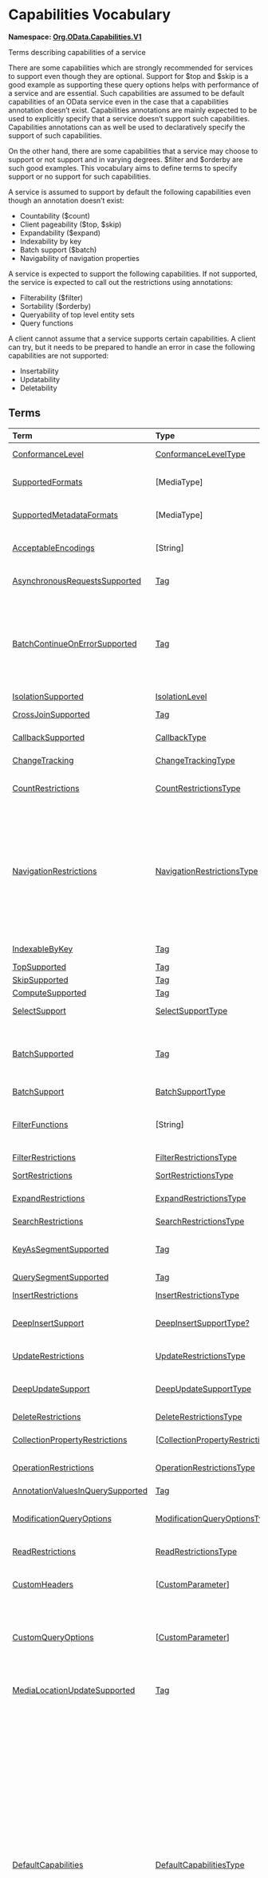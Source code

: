 # Capabilities Vocabulary
**Namespace: [Org.OData.Capabilities.V1](Org.OData.Capabilities.V1.xml)**

Terms describing capabilities of a service


There are some capabilities which are strongly recommended for services to support even
though they are optional. Support for $top and $skip is a good example as
supporting these query options helps with performance of a service and are essential. Such
capabilities are assumed to be default capabilities of an OData service even in
the case that a capabilities annotation doesn’t exist. Capabilities annotations are
mainly expected to be used to explicitly specify that a service doesn’t support such
capabilities. Capabilities annotations can as well be used to declaratively
specify the support of such capabilities.

On the other hand, there are some capabilities that a service may choose to support or
not support and in varying degrees. $filter and $orderby are such good examples.
This vocabulary aims to define terms to specify support or no support for such
capabilities.

A service is assumed to support by default the following capabilities even though an
annotation doesn’t exist:
- Countability ($count)
- Client pageability ($top, $skip)
- Expandability ($expand)
- Indexability by key
- Batch support ($batch)
- Navigability of navigation properties

A service is expected to support the following capabilities. If not supported, the
service is expected to call out the restrictions using annotations:
- Filterability ($filter)
- Sortability ($orderby)
- Queryability of top level entity sets
- Query functions

A client cannot assume that a service supports certain capabilities. A client can try, but
it needs to be prepared to handle an error in case the following capabilities are not
supported:
- Insertability
- Updatability
- Deletability
        


## Terms

Term|Type|Description
:---|:---|:----------
[ConformanceLevel](Org.OData.Capabilities.V1.xml#L115)|[ConformanceLevelType](#ConformanceLevelType)|<a name="ConformanceLevel"></a>The conformance level achieved by this service
[SupportedFormats](Org.OData.Capabilities.V1.xml#L132)|\[MediaType\]|<a name="SupportedFormats"></a>Media types of supported formats, including format parameters
[SupportedMetadataFormats](Org.OData.Capabilities.V1.xml#L137)|\[MediaType\]|<a name="SupportedMetadataFormats"></a>Media types of supported formats for $metadata, including format parameters
[AcceptableEncodings](Org.OData.Capabilities.V1.xml#L142)|\[String\]|<a name="AcceptableEncodings"></a>List of acceptable compression methods for ($batch) requests, e.g. gzip
[AsynchronousRequestsSupported](Org.OData.Capabilities.V1.xml#L148)|[Tag](Org.OData.Core.V1.md#Tag)|<a name="AsynchronousRequestsSupported"></a>Service supports the asynchronous request preference
[BatchContinueOnErrorSupported](Org.OData.Capabilities.V1.xml#L152)|[Tag](Org.OData.Core.V1.md#Tag)|<a name="BatchContinueOnErrorSupported"></a>Service supports the continue on error preference. Supports $batch requests. Services that apply the BatchContinueOnErrorSupported term should also specify the ContinueOnErrorSupported property from the BatchSupport term.
[IsolationSupported](Org.OData.Capabilities.V1.xml#L156)|[IsolationLevel](#IsolationLevel)|<a name="IsolationSupported"></a>Supported odata.isolation levels
[CrossJoinSupported](Org.OData.Capabilities.V1.xml#L165)|[Tag](Org.OData.Core.V1.md#Tag)|<a name="CrossJoinSupported"></a>Supports cross joins for the entity sets in this container
[CallbackSupported](Org.OData.Capabilities.V1.xml#L169)|[CallbackType](#CallbackType)|<a name="CallbackSupported"></a>Supports callbacks for the specified protocols
[ChangeTracking](Org.OData.Capabilities.V1.xml#L191)|[ChangeTrackingType](#ChangeTrackingType)|<a name="ChangeTracking"></a>Change tracking capabilities of this service or entity set
[CountRestrictions](Org.OData.Capabilities.V1.xml#L212)|[CountRestrictionsType](#CountRestrictionsType)|<a name="CountRestrictions"></a>Restrictions on /$count path suffix and $count=true system query option
[NavigationRestrictions](Org.OData.Capabilities.V1.xml#L230)|[NavigationRestrictionsType](#NavigationRestrictionsType)|<a name="NavigationRestrictions"></a>Restrictions on navigating properties according to OData URL conventions<br>Restrictions specified on an entity set are valid whether the request is directly to the entity set or through a navigation property bound to that entity set. Services can specify a different set of restrictions specific to a path, in which case the more specific restrictions take precedence.
[IndexableByKey](Org.OData.Capabilities.V1.xml#L321)|[Tag](Org.OData.Core.V1.md#Tag)|<a name="IndexableByKey"></a>Supports key values according to OData URL conventions
[TopSupported](Org.OData.Capabilities.V1.xml#L326)|[Tag](Org.OData.Core.V1.md#Tag)|<a name="TopSupported"></a>Supports $top
[SkipSupported](Org.OData.Capabilities.V1.xml#L331)|[Tag](Org.OData.Core.V1.md#Tag)|<a name="SkipSupported"></a>Supports $skip
[ComputeSupported](Org.OData.Capabilities.V1.xml#L336)|[Tag](Org.OData.Core.V1.md#Tag)|<a name="ComputeSupported"></a>Supports $compute
[SelectSupport](Org.OData.Capabilities.V1.xml#L341)|[SelectSupportType](#SelectSupportType)|<a name="SelectSupport"></a>Support for $select and nested query options within $select
[BatchSupported](Org.OData.Capabilities.V1.xml#L378)|[Tag](Org.OData.Core.V1.md#Tag)|<a name="BatchSupported"></a>Supports $batch requests. Services that apply the BatchSupported term should also apply the more comprehensive BatchSupport term.
[BatchSupport](Org.OData.Capabilities.V1.xml#L382)|[BatchSupportType](#BatchSupportType)|<a name="BatchSupport"></a>Batch Support for the service
[FilterFunctions](Org.OData.Capabilities.V1.xml#L428)|\[String\]|<a name="FilterFunctions"></a>List of functions and operators supported in filter expressions<br>If not specified, null, or empty, all functions and operators may be attempted.
[FilterRestrictions](Org.OData.Capabilities.V1.xml#L434)|[FilterRestrictionsType](#FilterRestrictionsType)|<a name="FilterRestrictions"></a>Restrictions on filter expressions
[SortRestrictions](Org.OData.Capabilities.V1.xml#L515)|[SortRestrictionsType](#SortRestrictionsType)|<a name="SortRestrictions"></a>Restrictions on orderby expressions
[ExpandRestrictions](Org.OData.Capabilities.V1.xml#L541)|[ExpandRestrictionsType](#ExpandRestrictionsType)|<a name="ExpandRestrictions"></a>Restrictions on expand expressions
[SearchRestrictions](Org.OData.Capabilities.V1.xml#L571)|[SearchRestrictionsType](#SearchRestrictionsType)|<a name="SearchRestrictions"></a>Restrictions on search expressions
[KeyAsSegmentSupported](Org.OData.Capabilities.V1.xml#L617)|[Tag](Org.OData.Core.V1.md#Tag)|<a name="KeyAsSegmentSupported"></a>Supports [key-as-segment convention](http://docs.oasis-open.org/odata/odata/v4.01/odata-v4.01-part2-url-conventions.html#sec_KeyasSegmentConvention) for addressing entities within a collection
[QuerySegmentSupported](Org.OData.Capabilities.V1.xml#L621)|[Tag](Org.OData.Core.V1.md#Tag)|<a name="QuerySegmentSupported"></a>Supports [passing query options in the request body](http://docs.oasis-open.org/odata/odata/v4.01/odata-v4.01-part2-url-conventions.html#sec_PassingQueryOptionsintheRequestBody)
[InsertRestrictions](Org.OData.Capabilities.V1.xml#L627)|[InsertRestrictionsType](#InsertRestrictionsType)|<a name="InsertRestrictions"></a>Restrictions on insert operations
[DeepInsertSupport](Org.OData.Capabilities.V1.xml#L706)|[DeepInsertSupportType?](#DeepInsertSupportType)|<a name="DeepInsertSupport"></a>Deep Insert Support of the annotated resource (the whole service, an entity set, or a collection-valued resource)
[UpdateRestrictions](Org.OData.Capabilities.V1.xml#L719)|[UpdateRestrictionsType](#UpdateRestrictionsType)|<a name="UpdateRestrictions"></a>Restrictions on update operations
[DeepUpdateSupport](Org.OData.Capabilities.V1.xml#L805)|[DeepUpdateSupportType](#DeepUpdateSupportType)|<a name="DeepUpdateSupport"></a>Deep Update Support of the annotated resource (the whole service, an entity set, or a collection-valued resource)
[DeleteRestrictions](Org.OData.Capabilities.V1.xml#L818)|[DeleteRestrictionsType](#DeleteRestrictionsType)|<a name="DeleteRestrictions"></a>Restrictions on delete operations
[CollectionPropertyRestrictions](Org.OData.Capabilities.V1.xml#L862)|\[[CollectionPropertyRestrictionsType](#CollectionPropertyRestrictionsType)\]|<a name="CollectionPropertyRestrictions"></a>Describes restrictions on operations applied to collection-valued structural properties
[OperationRestrictions](Org.OData.Capabilities.V1.xml#L903)|[OperationRestrictionsType](#OperationRestrictionsType)|<a name="OperationRestrictions"></a>Restrictions for function or action operation
[AnnotationValuesInQuerySupported](Org.OData.Capabilities.V1.xml#L923)|[Tag](Org.OData.Core.V1.md#Tag)|<a name="AnnotationValuesInQuerySupported"></a>Supports annotation values within system query options
[ModificationQueryOptions](Org.OData.Capabilities.V1.xml#L927)|[ModificationQueryOptionsType](#ModificationQueryOptionsType)|<a name="ModificationQueryOptions"></a>Support for query options with modification requests (insert, update, action invocation)
[ReadRestrictions](Org.OData.Capabilities.V1.xml#L951)|[ReadRestrictionsType](#ReadRestrictionsType)|<a name="ReadRestrictions"></a>Restrictions for retrieving a collection of entities, retrieving a singleton instance.
[CustomHeaders](Org.OData.Capabilities.V1.xml#L993)|\[[CustomParameter](#CustomParameter)\]|<a name="CustomHeaders"></a>Custom headers that are supported/required for the annotated resource ([Example](Org.OData.Capabilities.V1.xml#L995))
[CustomQueryOptions](Org.OData.Capabilities.V1.xml#L1019)|\[[CustomParameter](#CustomParameter)\]|<a name="CustomQueryOptions"></a>Custom query options that are supported/required for the annotated resource ([Example](Org.OData.Capabilities.V1.xml#L1022))<br>If the entity container is annotated, the query option is supported/required by all resources in that container.
[MediaLocationUpdateSupported](Org.OData.Capabilities.V1.xml#L1071)|[Tag](Org.OData.Core.V1.md#Tag)|<a name="MediaLocationUpdateSupported"></a>Stream property or media stream supports update of its media edit URL and/or media read URL
[DefaultCapabilities](Org.OData.Capabilities.V1.xml#L1076)|[DefaultCapabilitiesType](#DefaultCapabilitiesType)|<a name="DefaultCapabilities"></a>Default capability settings for all collection-valued resources in the container<br><p>Annotating a specific capability term, which is included as property in <code>DefaultCapabilitiesType</code>, for a specific collection-valued resource overrides the default capability with the specified properties using PATCH semantics:</p> <ul> <li>Primitive or collection-valued properties specified in the specific capability term replace the corresponding properties specified in <code>DefaultCapabilities</code></li> <li>Complex-valued properties specified in the specific capability term override the corresponding properties specified in <code>DefaultCapabilities</code> using PATCH semantics recursively</li> <li>Properties specified neither in the specific term nor in <code>DefaultCapabilities</code> have their default value</li> </ul> 

<a name="ConformanceLevelType"></a>
## [ConformanceLevelType](Org.OData.Capabilities.V1.xml#L118)


Member|Value|Description
:-----|----:|:----------
[Minimal](Org.OData.Capabilities.V1.xml#L119)|0|Minimal conformance level
[Intermediate](Org.OData.Capabilities.V1.xml#L122)|1|Intermediate conformance level
[Advanced](Org.OData.Capabilities.V1.xml#L125)|2|Advanced conformance level

<a name="IsolationLevel"></a>
## [IsolationLevel](Org.OData.Capabilities.V1.xml#L159)


Flag Member|Value|Description
:-----|----:|:----------
[Snapshot](Org.OData.Capabilities.V1.xml#L160)|1|All data returned for a request, including multiple requests within a batch or results retrieved across multiple pages, will be consistent as of a single point in time

<a name="CallbackType"></a>
## [CallbackType](Org.OData.Capabilities.V1.xml#L172)
A non-empty collection lists the full set of supported protocols. A empty collection means 'only HTTP is supported'

Property|Type|Description
:-------|:---|:----------
[CallbackProtocols](Org.OData.Capabilities.V1.xml#L173)|\[[CallbackProtocol](#CallbackProtocol)\]|List of supported callback protocols, e.g. `http` or `wss`

<a name="CallbackProtocol"></a>
## [CallbackProtocol](Org.OData.Capabilities.V1.xml#L178)


Property|Type|Description
:-------|:---|:----------
[Id](Org.OData.Capabilities.V1.xml#L179)|String?|Protocol Identifier
[UrlTemplate](Org.OData.Capabilities.V1.xml#L182)|String?|URL Template including parameters. Parameters are enclosed in curly braces {} as defined in RFC6570
[DocumentationUrl](Org.OData.Capabilities.V1.xml#L185)|URL?|Human readable description of the meaning of the URL Template parameters

<a name="ChangeTrackingBase"></a>
## [ChangeTrackingBase](Org.OData.Capabilities.V1.xml#L194)


**Derived Types:**
- [ChangeTrackingType](#ChangeTrackingType)

Property|Type|Description
:-------|:---|:----------
[Supported](Org.OData.Capabilities.V1.xml#L195)|Boolean|odata.track-changes preference is supported

<a name="ChangeTrackingType"></a>
## [ChangeTrackingType](Org.OData.Capabilities.V1.xml#L199): [ChangeTrackingBase](#ChangeTrackingBase)


Property|Type|Description
:-------|:---|:----------
[*Supported*](Org.OData.Capabilities.V1.xml#L195)|Boolean|odata.track-changes preference is supported
[FilterableProperties](Org.OData.Capabilities.V1.xml#L200)|\[PropertyPath\]|Change tracking supports filters on these properties<br>If no properties are specified or FilterableProperties is omitted, clients cannot assume support for filtering on any properties in combination with change tracking.
[ExpandableProperties](Org.OData.Capabilities.V1.xml#L204)|\[NavigationPropertyPath\]|Change tracking supports these properties expanded<br>If no properties are specified or ExpandableProperties is omitted, clients cannot assume support for expanding any properties in combination with change tracking.

<a name="CountRestrictionsBase"></a>
## [CountRestrictionsBase](Org.OData.Capabilities.V1.xml#L216)


**Derived Types:**
- [CountRestrictionsType](#CountRestrictionsType)

Property|Type|Description
:-------|:---|:----------
[Countable](Org.OData.Capabilities.V1.xml#L217)|Boolean|Instances can be counted in requests targeting a collection

<a name="CountRestrictionsType"></a>
## [CountRestrictionsType](Org.OData.Capabilities.V1.xml#L221): [CountRestrictionsBase](#CountRestrictionsBase)


Property|Type|Description
:-------|:---|:----------
[*Countable*](Org.OData.Capabilities.V1.xml#L217)|Boolean|Instances can be counted in requests targeting a collection
[NonCountableProperties](Org.OData.Capabilities.V1.xml#L222)|\[PropertyPath\]|Members of these collection properties cannot be counted
[NonCountableNavigationProperties](Org.OData.Capabilities.V1.xml#L225)|\[NavigationPropertyPath\]|Members of these navigation properties cannot be counted

<a name="NavigationRestrictionsType"></a>
## [NavigationRestrictionsType](Org.OData.Capabilities.V1.xml#L235)


Property|Type|Description
:-------|:---|:----------
[Navigability](Org.OData.Capabilities.V1.xml#L236)|[NavigationType?](#NavigationType)|Default navigability for all navigation properties of the annotation target. Individual navigation properties can override this value via `RestrictedProperties/Navigability`.
[RestrictedProperties](Org.OData.Capabilities.V1.xml#L239)|\[[NavigationPropertyRestriction](#NavigationPropertyRestriction)\]|List of navigation properties with restrictions

<a name="NavigationPropertyRestriction"></a>
## [NavigationPropertyRestriction](Org.OData.Capabilities.V1.xml#L243)


Using a property of `NavigationPropertyRestriction` in a [`NavigationRestrictions`](#NavigationRestrictions) annotation
          is discouraged in favor of using an annotation with the corresponding term from this vocabulary and a target path starting with a container and ending in the `NavigationProperty`,
          unless the favored alternative is impossible because a dynamic expression requires an instance path whose evaluation
          starts at the target of the `NavigationRestrictions` annotation. See [this example](../examples/Org.OData.Capabilities.V1.capabilities.md).

Property|Type|Description
:-------|:---|:----------
[NavigationProperty](Org.OData.Capabilities.V1.xml#L250)|NavigationPropertyPath|Navigation properties can be navigated<br>The target path of a [`NavigationRestrictions`](#NavigationRestrictions) annotation followed by this navigation property path addresses the resource to which the other properties of `NavigationPropertyRestriction` apply. Instance paths that occur in dynamic expressions are evaluated starting at the boundary between both paths, which must therefore be chosen accordingly.
[Navigability](Org.OData.Capabilities.V1.xml#L259)|[NavigationType?](#NavigationType)|Supported navigability of this navigation property
[FilterFunctions](Org.OData.Capabilities.V1.xml#L262)|\[String\]|List of functions and operators supported in filter expressions<br>If not specified, null, or empty, all functions and operators may be attempted.
[FilterRestrictions](Org.OData.Capabilities.V1.xml#L266)|[FilterRestrictionsType?](#FilterRestrictionsType)|Restrictions on filter expressions
[SearchRestrictions](Org.OData.Capabilities.V1.xml#L269)|[SearchRestrictionsType?](#SearchRestrictionsType)|Restrictions on search expressions
[SortRestrictions](Org.OData.Capabilities.V1.xml#L272)|[SortRestrictionsType?](#SortRestrictionsType)|Restrictions on orderby expressions
[TopSupported](Org.OData.Capabilities.V1.xml#L275)|Boolean|Supports $top
[SkipSupported](Org.OData.Capabilities.V1.xml#L278)|Boolean|Supports $skip
[SelectSupport](Org.OData.Capabilities.V1.xml#L281)|[SelectSupportType?](#SelectSupportType)|Support for $select
[IndexableByKey](Org.OData.Capabilities.V1.xml#L284)|Boolean|Supports key values according to OData URL conventions
[InsertRestrictions](Org.OData.Capabilities.V1.xml#L287)|[InsertRestrictionsType?](#InsertRestrictionsType)|Restrictions on insert operations
[DeepInsertSupport](Org.OData.Capabilities.V1.xml#L290)|[DeepInsertSupportType?](#DeepInsertSupportType)|Deep Insert Support of the annotated resource (the whole service, an entity set, or a collection-valued resource)
[UpdateRestrictions](Org.OData.Capabilities.V1.xml#L293)|[UpdateRestrictionsType?](#UpdateRestrictionsType)|Restrictions on update operations
[DeepUpdateSupport](Org.OData.Capabilities.V1.xml#L296)|[DeepUpdateSupportType?](#DeepUpdateSupportType)|Deep Update Support of the annotated resource (the whole service, an entity set, or a collection-valued resource)
[DeleteRestrictions](Org.OData.Capabilities.V1.xml#L299)|[DeleteRestrictionsType?](#DeleteRestrictionsType)|Restrictions on delete operations
[OptimisticConcurrencyControl](Org.OData.Capabilities.V1.xml#L302)|Boolean|Data modification (including insert) along this navigation property requires the use of ETags
[ReadRestrictions](Org.OData.Capabilities.V1.xml#L305)|[ReadRestrictionsType?](#ReadRestrictionsType)|Restrictions for retrieving entities

<a name="NavigationType"></a>
## [NavigationType](Org.OData.Capabilities.V1.xml#L309)


Member|Value|Description
:-----|----:|:----------
[Recursive](Org.OData.Capabilities.V1.xml#L310)|0|Navigation properties can be recursively navigated
[Single](Org.OData.Capabilities.V1.xml#L313)|1|Navigation properties can be navigated to a single level
[None](Org.OData.Capabilities.V1.xml#L316)|2|Navigation properties are not navigable

<a name="SelectSupportType"></a>
## [SelectSupportType](Org.OData.Capabilities.V1.xml#L345)


Property|Type|Description
:-------|:---|:----------
[Supported](Org.OData.Capabilities.V1.xml#L346)|Boolean|Supports $select
[InstanceAnnotationsSupported](Org.OData.Capabilities.V1.xml#L349)|Boolean|Supports instance annotations in $select list
[Expandable](Org.OData.Capabilities.V1.xml#L352)|Boolean|$expand within $select is supported
[Filterable](Org.OData.Capabilities.V1.xml#L355)|Boolean|$filter within $select is supported
[Searchable](Org.OData.Capabilities.V1.xml#L358)|Boolean|$search within $select is supported
[TopSupported](Org.OData.Capabilities.V1.xml#L361)|Boolean|$top within $select is supported
[SkipSupported](Org.OData.Capabilities.V1.xml#L364)|Boolean|$skip within $select is supported
[ComputeSupported](Org.OData.Capabilities.V1.xml#L367)|Boolean|$compute within $select is supported
[Countable](Org.OData.Capabilities.V1.xml#L370)|Boolean|$count within $select is supported
[Sortable](Org.OData.Capabilities.V1.xml#L373)|Boolean|$orderby within $select is supported

<a name="BatchSupportType"></a>
## [BatchSupportType](Org.OData.Capabilities.V1.xml#L385)


Property|Type|Description
:-------|:---|:----------
[Supported](Org.OData.Capabilities.V1.xml#L392)|Boolean|Service supports requests to $batch
[ContinueOnErrorSupported](Org.OData.Capabilities.V1.xml#L395)|Boolean|Service supports the continue on error preference
[ReferencesInRequestBodiesSupported](Org.OData.Capabilities.V1.xml#L398)|Boolean|Service supports Content-ID referencing in request bodies
[ReferencesAcrossChangeSetsSupported](Org.OData.Capabilities.V1.xml#L401)|Boolean|Service supports Content-ID referencing across change sets
[EtagReferencesSupported](Org.OData.Capabilities.V1.xml#L404)|Boolean|Service supports referencing Etags from previous requests
[RequestDependencyConditionsSupported](Org.OData.Capabilities.V1.xml#L407)|Boolean|Service supports the `if` member in JSON batch requests
[SupportedFormats](Org.OData.Capabilities.V1.xml#L410)|\[MediaType\]|Media types of supported formats for $batch<dl>Allowed Values:<dt>[multipart/mixed](Org.OData.Capabilities.V1.xml#L415)<dd>[Multipart Batch Format](http://docs.oasis-open.org/odata/odata/v4.01/cs01/part1-protocol/odata-v4.01-cs01-part1-protocol.html#sec_MultipartBatchFormat)<dt>[application/json](Org.OData.Capabilities.V1.xml#L419)<dd>[JSON Batch Format](http://docs.oasis-open.org/odata/odata-json-format/v4.01/cs01/odata-json-format-v4.01-cs01.html#sec_BatchRequestsandResponses)</dl>

**Applicable Annotation Terms:**

- [Description](Org.OData.Core.V1.md#Description)
- [LongDescription](Org.OData.Core.V1.md#LongDescription)

<a name="FilterRestrictionsBase"></a>
## [FilterRestrictionsBase](Org.OData.Capabilities.V1.xml#L438)


**Derived Types:**
- [FilterRestrictionsType](#FilterRestrictionsType)

Property|Type|Description
:-------|:---|:----------
[Filterable](Org.OData.Capabilities.V1.xml#L444)|Boolean|$filter is supported
[RequiresFilter](Org.OData.Capabilities.V1.xml#L447)|Boolean|$filter is required
[MaxLevels](Org.OData.Capabilities.V1.xml#L450)|Int32|The maximum number of levels (including recursion) that can be traversed in a filter expression. A value of -1 indicates there is no restriction.

**Applicable Annotation Terms:**

- [Description](Org.OData.Core.V1.md#Description)

<a name="FilterRestrictionsType"></a>
## [FilterRestrictionsType](Org.OData.Capabilities.V1.xml#L454): [FilterRestrictionsBase](#FilterRestrictionsBase)


Property|Type|Description
:-------|:---|:----------
[*Filterable*](Org.OData.Capabilities.V1.xml#L444)|Boolean|$filter is supported
[*RequiresFilter*](Org.OData.Capabilities.V1.xml#L447)|Boolean|$filter is required
[*MaxLevels*](Org.OData.Capabilities.V1.xml#L450)|Int32|The maximum number of levels (including recursion) that can be traversed in a filter expression. A value of -1 indicates there is no restriction.
[RequiredProperties](Org.OData.Capabilities.V1.xml#L455)|\[PropertyPath\]|These properties must be specified in the $filter clause (properties of derived types are not allowed here)
[NonFilterableProperties](Org.OData.Capabilities.V1.xml#L458)|\[PropertyPath\]|These structural properties cannot be used in filter expressions
[FilterExpressionRestrictions](Org.OData.Capabilities.V1.xml#L461)|\[[FilterExpressionRestrictionType](#FilterExpressionRestrictionType)\]|These properties only allow a subset of filter expressions. A valid filter expression for a single property can be enclosed in parentheses and combined by `and` with valid expressions for other properties.

**Applicable Annotation Terms:**

- [Description](Org.OData.Core.V1.md#Description)

<a name="FilterExpressionRestrictionType"></a>
## [FilterExpressionRestrictionType](Org.OData.Capabilities.V1.xml#L465)


Property|Type|Description
:-------|:---|:----------
[Property](Org.OData.Capabilities.V1.xml#L466)|PropertyPath?|Path to the restricted property
[AllowedExpressions](Org.OData.Capabilities.V1.xml#L469)|[FilterExpressionType?](#FilterExpressionType)|Allowed subset of expressions

<a name="FilterExpressionType"></a>
## [FilterExpressionType](Org.OData.Capabilities.V1.xml#L473)
**Type:** String



Allowed Value|Description
:------------|:----------
[SingleValue](Org.OData.Capabilities.V1.xml#L476)|Property can be used in a single `eq` clause
[MultiValue](Org.OData.Capabilities.V1.xml#L480)|Property can be used in multiple `eq` and `in` clauses, combined by `or` (which is logically equivalent to a single `in` clause)
[SingleRange](Org.OData.Capabilities.V1.xml#L484)|Property can be compared to a single closed, half-open, or open interval<br>The filter expression for this property consists of a single interval expression, which is either a single comparison of the property and a literal value with `eq`, `le`, `lt`, `ge`, or `gt`, or a pair of boundaries combined by `and`. The lower boundary is either `ge` or `gt`, the upper boundary either `le` or `lt`.
[MultiRange](Org.OData.Capabilities.V1.xml#L489)|Property can be compared to a union of one or more closed, half-open, or open intervals<br>The filter expression for this property consists of one or more interval expressions, combined by `or`. See SingleRange for the definition of an interval expression.<br> Alternatively the filter expression can consist of one or more `ne` expressions combined by `and`, which is roughly equivalent to the union of the complementing open intervals. Roughly equivalent because `null` is allowed as a right-side operand of an `ne` expression.
[SearchExpression](Org.OData.Capabilities.V1.xml#L498)|String property can be used as first operand in `startswith`, `endswith`, and `contains` clauses
[MultiValueOrSearchExpression](Org.OData.Capabilities.V1.xml#L502)|String property can be used like in `MultiValue` and like in `SearchExpression`, combined with `or`
[MultiRangeOrSearchExpression](Org.OData.Capabilities.V1.xml#L506)|Property can be compared to a union of zero or more closed, half-open, or open intervals plus zero or more simple string patterns<br>The filter expression for this property consists of one or more interval expressions or string comparison functions combined by `or`. See SingleRange for the definition of an interval expression. See SearchExpression for the allowed string comparison functions.

<a name="SortRestrictionsBase"></a>
## [SortRestrictionsBase](Org.OData.Capabilities.V1.xml#L519)


**Derived Types:**
- [SortRestrictionsType](#SortRestrictionsType)

Property|Type|Description
:-------|:---|:----------
[Sortable](Org.OData.Capabilities.V1.xml#L525)|Boolean|$orderby is supported

**Applicable Annotation Terms:**

- [Description](Org.OData.Core.V1.md#Description)

<a name="SortRestrictionsType"></a>
## [SortRestrictionsType](Org.OData.Capabilities.V1.xml#L529): [SortRestrictionsBase](#SortRestrictionsBase)


Property|Type|Description
:-------|:---|:----------
[*Sortable*](Org.OData.Capabilities.V1.xml#L525)|Boolean|$orderby is supported
[AscendingOnlyProperties](Org.OData.Capabilities.V1.xml#L530)|\[PropertyPath\]|These properties can only be used for sorting in Ascending order
[DescendingOnlyProperties](Org.OData.Capabilities.V1.xml#L533)|\[PropertyPath\]|These properties can only be used for sorting in Descending order
[NonSortableProperties](Org.OData.Capabilities.V1.xml#L536)|\[PropertyPath\]|These structural properties cannot be used in orderby expressions

**Applicable Annotation Terms:**

- [Description](Org.OData.Core.V1.md#Description)

<a name="ExpandRestrictionsBase"></a>
## [ExpandRestrictionsBase](Org.OData.Capabilities.V1.xml#L545)


**Derived Types:**
- [ExpandRestrictionsType](#ExpandRestrictionsType)

Property|Type|Description
:-------|:---|:----------
[Expandable](Org.OData.Capabilities.V1.xml#L551)|Boolean|$expand is supported
[StreamsExpandable](Org.OData.Capabilities.V1.xml#L554)|Boolean|$expand is supported for stream properties and media streams
[MaxLevels](Org.OData.Capabilities.V1.xml#L557)|Int32|The maximum number of levels that can be expanded in a expand expression. A value of -1 indicates there is no restriction.

**Applicable Annotation Terms:**

- [Description](Org.OData.Core.V1.md#Description)

<a name="ExpandRestrictionsType"></a>
## [ExpandRestrictionsType](Org.OData.Capabilities.V1.xml#L561): [ExpandRestrictionsBase](#ExpandRestrictionsBase)


Property|Type|Description
:-------|:---|:----------
[*Expandable*](Org.OData.Capabilities.V1.xml#L551)|Boolean|$expand is supported
[*StreamsExpandable*](Org.OData.Capabilities.V1.xml#L554)|Boolean|$expand is supported for stream properties and media streams
[*MaxLevels*](Org.OData.Capabilities.V1.xml#L557)|Int32|The maximum number of levels that can be expanded in a expand expression. A value of -1 indicates there is no restriction.
[NonExpandableProperties](Org.OData.Capabilities.V1.xml#L562)|\[NavigationPropertyPath\]|These properties cannot be used in expand expressions
[NonExpandableStreamProperties](Org.OData.Capabilities.V1.xml#L565)|\[PropertyPath\]|These stream properties cannot be used in expand expressions

**Applicable Annotation Terms:**

- [Description](Org.OData.Core.V1.md#Description)

<a name="SearchRestrictionsType"></a>
## [SearchRestrictionsType](Org.OData.Capabilities.V1.xml#L575)


Property|Type|Description
:-------|:---|:----------
[Searchable](Org.OData.Capabilities.V1.xml#L581)|Boolean|$search is supported
[UnsupportedExpressions](Org.OData.Capabilities.V1.xml#L584)|[SearchExpressions](#SearchExpressions)|Expressions not supported in $search as specified by the standard syntax [OData-URL, section 5.1.8.1](https://docs.oasis-open.org/odata/odata/v4.02/odata-v4.02-part2-url-conventions.html#SearchExpressions)<br>An unsupported expression may be treated as a term to be matched even if the standard syntax treats it as a keyword.
[SearchSyntax](Org.OData.Capabilities.V1.xml#L591)|URL?|URL of the $search syntax supported by the service (null means the standard syntax [OData-URL, section 5.1.8.1](https://docs.oasis-open.org/odata/odata/v4.02/odata-v4.02-part2-url-conventions.html#SearchExpressions))

**Applicable Annotation Terms:**

- [Description](Org.OData.Core.V1.md#Description)

<a name="SearchExpressions"></a>
## [SearchExpressions](Org.OData.Capabilities.V1.xml#L596)


Flag Member|Value|Description
:-----|----:|:----------
[none](Org.OData.Capabilities.V1.xml#L597)|0|No unsupported expressions
[AND](Org.OData.Capabilities.V1.xml#L600)|1|Multiple search terms, optionally separated by `AND`
[OR](Org.OData.Capabilities.V1.xml#L603)|2|Multiple search terms separated by `OR`
[NOT](Org.OData.Capabilities.V1.xml#L606)|4|Search terms preceded by `NOT`
[phrase](Org.OData.Capabilities.V1.xml#L609)|8|Search phrases enclosed in double quotes
[group](Org.OData.Capabilities.V1.xml#L612)|16|Precedence grouping of search expressions with parentheses

<a name="InsertRestrictionsBase"></a>
## [InsertRestrictionsBase](Org.OData.Capabilities.V1.xml#L631)


**Derived Types:**
- [InsertRestrictionsType](#InsertRestrictionsType)

Property|Type|Description
:-------|:---|:----------
[Insertable](Org.OData.Capabilities.V1.xml#L632)|Boolean|Entities can be inserted
[MaxLevels](Org.OData.Capabilities.V1.xml#L635)|Int32|The maximum number of navigation properties that can be traversed when addressing the collection to insert into. A value of -1 indicates there is no restriction.
[TypecastSegmentSupported](Org.OData.Capabilities.V1.xml#L638)|Boolean|Entities of a specific derived type can be created by specifying a type-cast segment
[QueryOptions](Org.OData.Capabilities.V1.xml#L641)|[ModificationQueryOptionsType?](#ModificationQueryOptionsType)|Support for query options with insert requests
[CustomHeaders](Org.OData.Capabilities.V1.xml#L644)|\[[CustomParameter](#CustomParameter)\]|Supported or required custom headers
[CustomQueryOptions](Org.OData.Capabilities.V1.xml#L647)|\[[CustomParameter](#CustomParameter)\]|Supported or required custom query options
[Description](Org.OData.Capabilities.V1.xml#L650)|String?|A brief description of the request
[LongDescription](Org.OData.Capabilities.V1.xml#L654)|String?|A long description of the request
[ErrorResponses](Org.OData.Capabilities.V1.xml#L658)|\[[HttpResponse](#HttpResponse)\]|Possible error responses returned by the request.

<a name="InsertRestrictionsType"></a>
## [InsertRestrictionsType](Org.OData.Capabilities.V1.xml#L662): [InsertRestrictionsBase](#InsertRestrictionsBase)


Property|Type|Description
:-------|:---|:----------
[*Insertable*](Org.OData.Capabilities.V1.xml#L632)|Boolean|Entities can be inserted
[*MaxLevels*](Org.OData.Capabilities.V1.xml#L635)|Int32|The maximum number of navigation properties that can be traversed when addressing the collection to insert into. A value of -1 indicates there is no restriction.
[*TypecastSegmentSupported*](Org.OData.Capabilities.V1.xml#L638)|Boolean|Entities of a specific derived type can be created by specifying a type-cast segment
[*QueryOptions*](Org.OData.Capabilities.V1.xml#L641)|[ModificationQueryOptionsType?](#ModificationQueryOptionsType)|Support for query options with insert requests
[*CustomHeaders*](Org.OData.Capabilities.V1.xml#L644)|\[[CustomParameter](#CustomParameter)\]|Supported or required custom headers
[*CustomQueryOptions*](Org.OData.Capabilities.V1.xml#L647)|\[[CustomParameter](#CustomParameter)\]|Supported or required custom query options
[*Description*](Org.OData.Capabilities.V1.xml#L650)|String?|A brief description of the request
[*LongDescription*](Org.OData.Capabilities.V1.xml#L654)|String?|A long description of the request
[*ErrorResponses*](Org.OData.Capabilities.V1.xml#L658)|\[[HttpResponse](#HttpResponse)\]|Possible error responses returned by the request.
[NonInsertableProperties](Org.OData.Capabilities.V1.xml#L663)|\[PropertyPath\]|These structural properties cannot be specified on insert
[NonInsertableNavigationProperties](Org.OData.Capabilities.V1.xml#L666)|\[NavigationPropertyPath\]|These navigation properties do not allow deep inserts
[RequiredProperties](Org.OData.Capabilities.V1.xml#L669)|\[PropertyPath\]|These structural properties must be specified on insert
[Permissions](Org.OData.Capabilities.V1.xml#L672)|\[[PermissionType?](#PermissionType)\]|Required permissions. One of the specified sets of scopes is required to perform the insert.

<a name="PermissionType"></a>
## [PermissionType](Org.OData.Capabilities.V1.xml#L677)


Property|Type|Description
:-------|:---|:----------
[SchemeName](Org.OData.Capabilities.V1.xml#L678)|[SchemeName](Org.OData.Authorization.V1.md#SchemeName)|Authorization flow scheme name
[Scopes](Org.OData.Capabilities.V1.xml#L681)|\[[ScopeType](#ScopeType)\]|List of scopes that can provide access to the resource

<a name="ScopeType"></a>
## [ScopeType](Org.OData.Capabilities.V1.xml#L686)


Property|Type|Description
:-------|:---|:----------
[Scope](Org.OData.Capabilities.V1.xml#L687)|String|Name of the scope.
[RestrictedProperties](Org.OData.Capabilities.V1.xml#L690)|String?|Comma-separated string value of all properties that will be included or excluded when using the scope.<br>Possible string value identifiers when specifying properties are `*`, _PropertyName_, `-`_PropertyName_.<br>`*` denotes all properties are accessible.<br>`-`_PropertyName_ excludes that specific property.<br>_PropertyName_ explicitly provides access to the specific property.<br>The absence of `RestrictedProperties` denotes all properties are accessible using that scope.

<a name="DeepInsertSupportType"></a>
## [DeepInsertSupportType](Org.OData.Capabilities.V1.xml#L710)


Property|Type|Description
:-------|:---|:----------
[Supported](Org.OData.Capabilities.V1.xml#L711)|Boolean|Annotation target supports deep inserts
[ContentIDSupported](Org.OData.Capabilities.V1.xml#L714)|Boolean|Annotation target supports accepting and returning nested entities annotated with the `Core.ContentID` instance annotation.

<a name="UpdateRestrictionsBase"></a>
## [UpdateRestrictionsBase](Org.OData.Capabilities.V1.xml#L723)


**Derived Types:**
- [UpdateRestrictionsType](#UpdateRestrictionsType)

Property|Type|Description
:-------|:---|:----------
[Updatable](Org.OData.Capabilities.V1.xml#L724)|Boolean|Entities can be updated
[Upsertable](Org.OData.Capabilities.V1.xml#L727)|Boolean|Entities can be upserted
[DeltaUpdateSupported](Org.OData.Capabilities.V1.xml#L730)|Boolean|Entities can be inserted, updated, and deleted via a PATCH request with a delta payload
[UpdateMethod](Org.OData.Capabilities.V1.xml#L733)|[HttpMethod?](#HttpMethod)|Supported HTTP Methods (PUT or PATCH) for updating an entity. If null, PATCH SHOULD be supported and PUT MAY be supported.
[FilterSegmentSupported](Org.OData.Capabilities.V1.xml#L736)|Boolean|Members of collections can be updated via a PATCH request with a `/$filter(...)/$each` segment
[TypecastSegmentSupported](Org.OData.Capabilities.V1.xml#L739)|Boolean|Members of collections can be updated via a PATCH request with a type-cast segment and a `/$each` segment
[MaxLevels](Org.OData.Capabilities.V1.xml#L742)|Int32|The maximum number of navigation properties that can be traversed when addressing the collection or entity to update. A value of -1 indicates there is no restriction.
[Permissions](Org.OData.Capabilities.V1.xml#L745)|\[[PermissionType?](#PermissionType)\]|Required permissions. One of the specified sets of scopes is required to perform the update.
[QueryOptions](Org.OData.Capabilities.V1.xml#L748)|[ModificationQueryOptionsType?](#ModificationQueryOptionsType)|Support for query options with update requests
[CustomHeaders](Org.OData.Capabilities.V1.xml#L751)|\[[CustomParameter](#CustomParameter)\]|Supported or required custom headers
[CustomQueryOptions](Org.OData.Capabilities.V1.xml#L754)|\[[CustomParameter](#CustomParameter)\]|Supported or required custom query options
[Description](Org.OData.Capabilities.V1.xml#L757)|String?|A brief description of the request
[LongDescription](Org.OData.Capabilities.V1.xml#L761)|String?|A long description of the request
[ErrorResponses](Org.OData.Capabilities.V1.xml#L765)|\[[HttpResponse](#HttpResponse)\]|Possible error responses returned by the request.

<a name="UpdateRestrictionsType"></a>
## [UpdateRestrictionsType](Org.OData.Capabilities.V1.xml#L769): [UpdateRestrictionsBase](#UpdateRestrictionsBase)


Property|Type|Description
:-------|:---|:----------
[*Updatable*](Org.OData.Capabilities.V1.xml#L724)|Boolean|Entities can be updated
[*Upsertable*](Org.OData.Capabilities.V1.xml#L727)|Boolean|Entities can be upserted
[*DeltaUpdateSupported*](Org.OData.Capabilities.V1.xml#L730)|Boolean|Entities can be inserted, updated, and deleted via a PATCH request with a delta payload
[*UpdateMethod*](Org.OData.Capabilities.V1.xml#L733)|[HttpMethod?](#HttpMethod)|Supported HTTP Methods (PUT or PATCH) for updating an entity. If null, PATCH SHOULD be supported and PUT MAY be supported.
[*FilterSegmentSupported*](Org.OData.Capabilities.V1.xml#L736)|Boolean|Members of collections can be updated via a PATCH request with a `/$filter(...)/$each` segment
[*TypecastSegmentSupported*](Org.OData.Capabilities.V1.xml#L739)|Boolean|Members of collections can be updated via a PATCH request with a type-cast segment and a `/$each` segment
[*MaxLevels*](Org.OData.Capabilities.V1.xml#L742)|Int32|The maximum number of navigation properties that can be traversed when addressing the collection or entity to update. A value of -1 indicates there is no restriction.
[*Permissions*](Org.OData.Capabilities.V1.xml#L745)|\[[PermissionType?](#PermissionType)\]|Required permissions. One of the specified sets of scopes is required to perform the update.
[*QueryOptions*](Org.OData.Capabilities.V1.xml#L748)|[ModificationQueryOptionsType?](#ModificationQueryOptionsType)|Support for query options with update requests
[*CustomHeaders*](Org.OData.Capabilities.V1.xml#L751)|\[[CustomParameter](#CustomParameter)\]|Supported or required custom headers
[*CustomQueryOptions*](Org.OData.Capabilities.V1.xml#L754)|\[[CustomParameter](#CustomParameter)\]|Supported or required custom query options
[*Description*](Org.OData.Capabilities.V1.xml#L757)|String?|A brief description of the request
[*LongDescription*](Org.OData.Capabilities.V1.xml#L761)|String?|A long description of the request
[*ErrorResponses*](Org.OData.Capabilities.V1.xml#L765)|\[[HttpResponse](#HttpResponse)\]|Possible error responses returned by the request.
[NonUpdatableProperties](Org.OData.Capabilities.V1.xml#L770)|\[PropertyPath\]|These structural properties cannot be specified on update
[NonUpdatableNavigationProperties](Org.OData.Capabilities.V1.xml#L773)|\[NavigationPropertyPath\]|These navigation properties do not allow rebinding
[RequiredProperties](Org.OData.Capabilities.V1.xml#L776)|\[PropertyPath\]|These structural properties must be specified on update

<a name="HttpMethod"></a>
## [HttpMethod](Org.OData.Capabilities.V1.xml#L781)


Flag Member|Value|Description
:-----|----:|:----------
[GET](Org.OData.Capabilities.V1.xml#L782)|1|The HTTP GET Method
[PATCH](Org.OData.Capabilities.V1.xml#L785)|2|The HTTP PATCH Method
[PUT](Org.OData.Capabilities.V1.xml#L788)|4|The HTTP PUT Method
[POST](Org.OData.Capabilities.V1.xml#L791)|8|The HTTP POST Method
[DELETE](Org.OData.Capabilities.V1.xml#L794)|16|The HTTP DELETE Method
[OPTIONS](Org.OData.Capabilities.V1.xml#L797)|32|The HTTP OPTIONS Method
[HEAD](Org.OData.Capabilities.V1.xml#L800)|64|The HTTP HEAD Method

<a name="DeepUpdateSupportType"></a>
## [DeepUpdateSupportType](Org.OData.Capabilities.V1.xml#L809)


Property|Type|Description
:-------|:---|:----------
[Supported](Org.OData.Capabilities.V1.xml#L810)|Boolean|Annotation target supports deep updates
[ContentIDSupported](Org.OData.Capabilities.V1.xml#L813)|Boolean|Annotation target supports accepting and returning nested entities annotated with the `Core.ContentID` instance annotation.

<a name="DeleteRestrictionsBase"></a>
## [DeleteRestrictionsBase](Org.OData.Capabilities.V1.xml#L822)


**Derived Types:**
- [DeleteRestrictionsType](#DeleteRestrictionsType)

Property|Type|Description
:-------|:---|:----------
[Deletable](Org.OData.Capabilities.V1.xml#L823)|Boolean|Entities can be deleted
[MaxLevels](Org.OData.Capabilities.V1.xml#L826)|Int32|The maximum number of navigation properties that can be traversed when addressing the collection to delete from or the entity to delete. A value of -1 indicates there is no restriction.
[FilterSegmentSupported](Org.OData.Capabilities.V1.xml#L829)|Boolean|Members of collections can be deleted via a DELETE request with a `/$filter(...)/$each` segment
[TypecastSegmentSupported](Org.OData.Capabilities.V1.xml#L832)|Boolean|Members of collections can be deleted via a DELETE request with a type-cast segment and a `/$each` segment
[Permissions](Org.OData.Capabilities.V1.xml#L835)|\[[PermissionType?](#PermissionType)\]|Required permissions. One of the specified sets of scopes is required to perform the delete.
[CustomHeaders](Org.OData.Capabilities.V1.xml#L838)|\[[CustomParameter](#CustomParameter)\]|Supported or required custom headers
[CustomQueryOptions](Org.OData.Capabilities.V1.xml#L841)|\[[CustomParameter](#CustomParameter)\]|Supported or required custom query options
[Description](Org.OData.Capabilities.V1.xml#L844)|String?|A brief description of the request
[LongDescription](Org.OData.Capabilities.V1.xml#L848)|String?|A long description of the request
[ErrorResponses](Org.OData.Capabilities.V1.xml#L852)|\[[HttpResponse](#HttpResponse)\]|Possible error responses returned by the request.

<a name="DeleteRestrictionsType"></a>
## [DeleteRestrictionsType](Org.OData.Capabilities.V1.xml#L856): [DeleteRestrictionsBase](#DeleteRestrictionsBase)


Property|Type|Description
:-------|:---|:----------
[*Deletable*](Org.OData.Capabilities.V1.xml#L823)|Boolean|Entities can be deleted
[*MaxLevels*](Org.OData.Capabilities.V1.xml#L826)|Int32|The maximum number of navigation properties that can be traversed when addressing the collection to delete from or the entity to delete. A value of -1 indicates there is no restriction.
[*FilterSegmentSupported*](Org.OData.Capabilities.V1.xml#L829)|Boolean|Members of collections can be deleted via a DELETE request with a `/$filter(...)/$each` segment
[*TypecastSegmentSupported*](Org.OData.Capabilities.V1.xml#L832)|Boolean|Members of collections can be deleted via a DELETE request with a type-cast segment and a `/$each` segment
[*Permissions*](Org.OData.Capabilities.V1.xml#L835)|\[[PermissionType?](#PermissionType)\]|Required permissions. One of the specified sets of scopes is required to perform the delete.
[*CustomHeaders*](Org.OData.Capabilities.V1.xml#L838)|\[[CustomParameter](#CustomParameter)\]|Supported or required custom headers
[*CustomQueryOptions*](Org.OData.Capabilities.V1.xml#L841)|\[[CustomParameter](#CustomParameter)\]|Supported or required custom query options
[*Description*](Org.OData.Capabilities.V1.xml#L844)|String?|A brief description of the request
[*LongDescription*](Org.OData.Capabilities.V1.xml#L848)|String?|A long description of the request
[*ErrorResponses*](Org.OData.Capabilities.V1.xml#L852)|\[[HttpResponse](#HttpResponse)\]|Possible error responses returned by the request.
[NonDeletableNavigationProperties](Org.OData.Capabilities.V1.xml#L857)|\[NavigationPropertyPath\]|These navigation properties do not allow DeleteLink requests

<a name="CollectionPropertyRestrictionsType"></a>
## [CollectionPropertyRestrictionsType](Org.OData.Capabilities.V1.xml#L865)


Property|Type|Description
:-------|:---|:----------
[CollectionProperty](Org.OData.Capabilities.V1.xml#L866)|PropertyPath?|Restricted Collection-valued property
[FilterFunctions](Org.OData.Capabilities.V1.xml#L869)|\[String\]|List of functions and operators supported in filter expressions<br>If not specified, null, or empty, all functions and operators may be attempted.
[FilterRestrictions](Org.OData.Capabilities.V1.xml#L873)|[FilterRestrictionsType?](#FilterRestrictionsType)|Restrictions on filter expressions
[SearchRestrictions](Org.OData.Capabilities.V1.xml#L876)|[SearchRestrictionsType?](#SearchRestrictionsType)|Restrictions on search expressions
[SortRestrictions](Org.OData.Capabilities.V1.xml#L879)|[SortRestrictionsType?](#SortRestrictionsType)|Restrictions on orderby expressions
[TopSupported](Org.OData.Capabilities.V1.xml#L882)|Boolean|Supports $top
[SkipSupported](Org.OData.Capabilities.V1.xml#L885)|Boolean|Supports $skip
[SelectSupport](Org.OData.Capabilities.V1.xml#L888)|[SelectSupportType?](#SelectSupportType)|Support for $select
[Insertable](Org.OData.Capabilities.V1.xml#L891)|Boolean|Members can be inserted into this collection<br>If additionally annotated with [Core.PositionalInsert](Org.OData.Core.V1.md#PositionalInsert), members can be inserted at a specific position
[Updatable](Org.OData.Capabilities.V1.xml#L895)|Boolean|Members of this ordered collection can be updated by ordinal
[Deletable](Org.OData.Capabilities.V1.xml#L898)|Boolean|Members of this ordered collection can be deleted by ordinal

<a name="OperationRestrictionsType"></a>
## [OperationRestrictionsType](Org.OData.Capabilities.V1.xml#L906)


Property|Type|Description
:-------|:---|:----------
[FilterSegmentSupported](Org.OData.Capabilities.V1.xml#L907)|Boolean|Bound action or function can be invoked on a collection-valued binding parameter path with a `/$filter(...)` segment
[Permissions](Org.OData.Capabilities.V1.xml#L910)|\[[PermissionType?](#PermissionType)\]|Required permissions. One of the specified sets of scopes is required to invoke an action or function
[CustomHeaders](Org.OData.Capabilities.V1.xml#L913)|\[[CustomParameter](#CustomParameter)\]|Supported or required custom headers
[CustomQueryOptions](Org.OData.Capabilities.V1.xml#L916)|\[[CustomParameter](#CustomParameter)\]|Supported or required custom query options
[ErrorResponses](Org.OData.Capabilities.V1.xml#L919)|\[[HttpResponse](#HttpResponse)\]|Possible error responses returned by the request.

<a name="ModificationQueryOptionsType"></a>
## [ModificationQueryOptionsType](Org.OData.Capabilities.V1.xml#L930)


Property|Type|Description
:-------|:---|:----------
[ExpandSupported](Org.OData.Capabilities.V1.xml#L931)|Boolean|Supports $expand with modification requests
[SelectSupported](Org.OData.Capabilities.V1.xml#L934)|Boolean|Supports $select with modification requests
[ComputeSupported](Org.OData.Capabilities.V1.xml#L937)|Boolean|Supports $compute with modification requests
[FilterSupported](Org.OData.Capabilities.V1.xml#L940)|Boolean|Supports $filter with modification requests
[SearchSupported](Org.OData.Capabilities.V1.xml#L943)|Boolean|Supports $search with modification requests
[SortSupported](Org.OData.Capabilities.V1.xml#L946)|Boolean|Supports $orderby with modification requests

<a name="ReadRestrictionsBase"></a>
## [*ReadRestrictionsBase*](Org.OData.Capabilities.V1.xml#L955)


**Derived Types:**
- [ReadByKeyRestrictionsType](#ReadByKeyRestrictionsType)
- [ReadRestrictionsType](#ReadRestrictionsType)

Property|Type|Description
:-------|:---|:----------
[Readable](Org.OData.Capabilities.V1.xml#L956)|Boolean|Entities can be retrieved
[Permissions](Org.OData.Capabilities.V1.xml#L959)|\[[PermissionType?](#PermissionType)\]|Required permissions. One of the specified sets of scopes is required to read.
[CustomHeaders](Org.OData.Capabilities.V1.xml#L962)|\[[CustomParameter](#CustomParameter)\]|Supported or required custom headers
[CustomQueryOptions](Org.OData.Capabilities.V1.xml#L965)|\[[CustomParameter](#CustomParameter)\]|Supported or required custom query options
[Description](Org.OData.Capabilities.V1.xml#L968)|String?|A brief description of the request
[LongDescription](Org.OData.Capabilities.V1.xml#L972)|String?|A long description of the request
[ErrorResponses](Org.OData.Capabilities.V1.xml#L976)|\[[HttpResponse](#HttpResponse)\]|Possible error responses returned by the request.

<a name="ReadByKeyRestrictionsType"></a>
## [ReadByKeyRestrictionsType](Org.OData.Capabilities.V1.xml#L980): [ReadRestrictionsBase](#ReadRestrictionsBase)
Restrictions for retrieving an entity by key

Property|Type|Description
:-------|:---|:----------
[*Readable*](Org.OData.Capabilities.V1.xml#L956)|Boolean|Entities can be retrieved
[*Permissions*](Org.OData.Capabilities.V1.xml#L959)|\[[PermissionType?](#PermissionType)\]|Required permissions. One of the specified sets of scopes is required to read.
[*CustomHeaders*](Org.OData.Capabilities.V1.xml#L962)|\[[CustomParameter](#CustomParameter)\]|Supported or required custom headers
[*CustomQueryOptions*](Org.OData.Capabilities.V1.xml#L965)|\[[CustomParameter](#CustomParameter)\]|Supported or required custom query options
[*Description*](Org.OData.Capabilities.V1.xml#L968)|String?|A brief description of the request
[*LongDescription*](Org.OData.Capabilities.V1.xml#L972)|String?|A long description of the request
[*ErrorResponses*](Org.OData.Capabilities.V1.xml#L976)|\[[HttpResponse](#HttpResponse)\]|Possible error responses returned by the request.

<a name="ReadRestrictionsType"></a>
## [ReadRestrictionsType](Org.OData.Capabilities.V1.xml#L983): [ReadRestrictionsBase](#ReadRestrictionsBase)


Property|Type|Description
:-------|:---|:----------
[*Readable*](Org.OData.Capabilities.V1.xml#L956)|Boolean|Entities can be retrieved
[*Permissions*](Org.OData.Capabilities.V1.xml#L959)|\[[PermissionType?](#PermissionType)\]|Required permissions. One of the specified sets of scopes is required to read.
[*CustomHeaders*](Org.OData.Capabilities.V1.xml#L962)|\[[CustomParameter](#CustomParameter)\]|Supported or required custom headers
[*CustomQueryOptions*](Org.OData.Capabilities.V1.xml#L965)|\[[CustomParameter](#CustomParameter)\]|Supported or required custom query options
[*Description*](Org.OData.Capabilities.V1.xml#L968)|String?|A brief description of the request
[*LongDescription*](Org.OData.Capabilities.V1.xml#L972)|String?|A long description of the request
[*ErrorResponses*](Org.OData.Capabilities.V1.xml#L976)|\[[HttpResponse](#HttpResponse)\]|Possible error responses returned by the request.
[TypecastSegmentSupported](Org.OData.Capabilities.V1.xml#L984)|Boolean|Entities of a specific derived type can be read by specifying a type-cast segment
[ReadByKeyRestrictions](Org.OData.Capabilities.V1.xml#L987)|[ReadByKeyRestrictionsType?](#ReadByKeyRestrictionsType)|Restrictions for retrieving an entity by key<br>Only valid when applied to a collection. If a property of `ReadByKeyRestrictions` is not specified, the corresponding property value of `ReadRestrictions` applies.

<a name="CustomParameter"></a>
## [CustomParameter](Org.OData.Capabilities.V1.xml#L1050)
A custom parameter is either a header or a query option

The type of a custom parameter is always a string. Restrictions on the parameter values can be expressed by annotating the record expression describing the parameter with terms from the Validation vocabulary, e.g. Validation.Pattern or Validation.AllowedValues.

Property|Type|Description
:-------|:---|:----------
[Name](Org.OData.Capabilities.V1.xml#L1053)|String|Name of the custom parameter
[Description](Org.OData.Capabilities.V1.xml#L1056)|String?|Description of the custom parameter
[DocumentationURL](Org.OData.Capabilities.V1.xml#L1059)|URL?|URL of related documentation
[Required](Org.OData.Capabilities.V1.xml#L1063)|Boolean|true: parameter is required, false or not specified: parameter is optional
[ExampleValues](Org.OData.Capabilities.V1.xml#L1066)|\[[PrimitiveExampleValue](Org.OData.Core.V1.md#PrimitiveExampleValue)\]|Example values for the custom parameter

<a name="DefaultCapabilitiesType"></a>
## [DefaultCapabilitiesType](Org.OData.Capabilities.V1.xml#L1085)


Property|Type|Description
:-------|:---|:----------
[ChangeTracking](Org.OData.Capabilities.V1.xml#L1086)|[ChangeTrackingBase?](#ChangeTrackingBase)|Change tracking capabilities
[CountRestrictions](Org.OData.Capabilities.V1.xml#L1089)|[CountRestrictionsBase?](#CountRestrictionsBase)|Restrictions on /$count path suffix and $count=true system query option
[IndexableByKey](Org.OData.Capabilities.V1.xml#L1092)|[Tag?](Org.OData.Core.V1.md#Tag)|Supports key values according to OData URL conventions
[TopSupported](Org.OData.Capabilities.V1.xml#L1095)|[Tag?](Org.OData.Core.V1.md#Tag)|Supports $top
[SkipSupported](Org.OData.Capabilities.V1.xml#L1098)|[Tag?](Org.OData.Core.V1.md#Tag)|Supports $skip
[ComputeSupported](Org.OData.Capabilities.V1.xml#L1101)|[Tag?](Org.OData.Core.V1.md#Tag)|Supports $compute
[SelectSupport](Org.OData.Capabilities.V1.xml#L1104)|[SelectSupportType?](#SelectSupportType)|Support for $select and nested query options within $select
[FilterRestrictions](Org.OData.Capabilities.V1.xml#L1107)|[FilterRestrictionsBase?](#FilterRestrictionsBase)|Restrictions on filter expressions
[SortRestrictions](Org.OData.Capabilities.V1.xml#L1110)|[SortRestrictionsBase?](#SortRestrictionsBase)|Restrictions on orderby expressions
[ExpandRestrictions](Org.OData.Capabilities.V1.xml#L1113)|[ExpandRestrictionsBase?](#ExpandRestrictionsBase)|Restrictions on expand expressions
[SearchRestrictions](Org.OData.Capabilities.V1.xml#L1116)|[SearchRestrictionsType?](#SearchRestrictionsType)|Restrictions on search expressions
[InsertRestrictions](Org.OData.Capabilities.V1.xml#L1119)|[InsertRestrictionsBase?](#InsertRestrictionsBase)|Restrictions on insert operations
[UpdateRestrictions](Org.OData.Capabilities.V1.xml#L1122)|[UpdateRestrictionsBase?](#UpdateRestrictionsBase)|Restrictions on update operations
[DeleteRestrictions](Org.OData.Capabilities.V1.xml#L1125)|[DeleteRestrictionsBase?](#DeleteRestrictionsBase)|Restrictions on delete operations
[OperationRestrictions](Org.OData.Capabilities.V1.xml#L1128)|[OperationRestrictionsType?](#OperationRestrictionsType)|Restrictions for function or action operations
[ReadRestrictions](Org.OData.Capabilities.V1.xml#L1131)|[ReadRestrictionsType?](#ReadRestrictionsType)|Restrictions for retrieving a collection of entities, retrieving a singleton instance

<a name="HttpResponse"></a>
## [HttpResponse](Org.OData.Capabilities.V1.xml#L1136)


Property|Type|Description
:-------|:---|:----------
[StatusCode](Org.OData.Capabilities.V1.xml#L1137)|String|HTTP response status code, for example 400, 403, 501
[Description](Org.OData.Capabilities.V1.xml#L1140)|String|Human-readable description of the response

